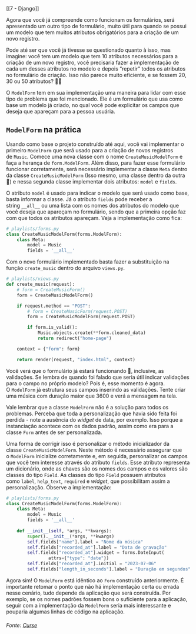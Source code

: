 [[7 - Django]]

Agora que você já compreende como funcionam os formulários, será apresentado um outro tipo de formulário, muito útil para quando se possui um modelo que tem muitos atributos obrigatórios para a criação de um novo registro.

Pode até ser que você já tivesse se questionado quanto à isso, mas imagine: você tem um modelo que tem 10 atributos necessários para a criação de um novo registro, você precisaria fazer a implementação de cada um desses atributos no modelo e depois “repetir” todos os atributos no formulário de criação. Isso não parece muito eficiente, e se fossem 20, 30 ou 50 atributos? 😵‍💫

O `ModelForm` tem em sua implementação uma maneira para lidar com esse tipo de problema que foi mencionado. Ele é um formulário que usa como base um modelo já criado, no qual você pode explicitar os campos que deseja que apareçam para a pessoa usuária.

## `ModelForm` na prática

Usando como base o projeto construído até aqui, você vai implementar o primeiro `ModelForm` que será usado para a criação de novos registros de `Music`. Comece uma nova classe com o nome `CreateMusicModelForm` e faça a herança de `form.ModelForm`. Além disso, para fazer esse formulário funcionar corretamente, será necessário implementar a classe `Meta` dentro da classe `CreateMusicModelForm` (Isso mesmo, uma classe dentro da outra 🤯) e nessa segunda classe implementar dois atributos: `model` e `fields`.

O atributo `model` é usado para indicar o modelo que será usado como base, basta informar a classe. Já o atributo `fields` pode receber a string `__all__` ou uma lista com os nomes dos atributos do modelo que você deseja que apareçam no formulário, sendo que a primeira opção faz com que todos os atributos apareçam. Veja a implementação como fica:

```python
# playlists/forms.py
class CreateMusicModelForm(forms.ModelForm):
    class Meta:
        model = Music
        fields = '__all__'
```

Com o novo formulário implementado basta fazer a substituição na função `create_music` dentro do arquivo `views.py`.

```python
# playlists/views.py
def create_music(request):
    # form = CreateMusicForm()
    form = CreateMusicModelForm()

    if request.method == "POST":
        # form = CreateMusicForm(request.POST)
        form = CreateMusicModelForm(request.POST)

        if form.is_valid():
            Music.objects.create(**form.cleaned_data)
            return redirect("home-page")

    context = {"form": form}

    return render(request, "index.html", context)
```

Você verá que o formulário já estará funcionando 🤩, inclusive, as validações. Se lembra de quando foi falado que seria útil indicar validações para o campo no próprio modelo? Pois é, esse momento é agora. O `ModelForm` já estrutura seus campos inserindo as validações. Tente criar uma música com duração maior que 3600 e verá a mensagem na tela.

Vale lembrar que a classe `ModelForm` não é a solução para todos os problemas. Perceba que toda a personalização que havia sido feita foi perdida - note a ausência do _widget_ de data, por exemplo. Isso porque a instanciação acontece com os dados padrão, assim como era para a classe `Form` antes de ser personalizada.

Uma forma de corrigir isso é personalizar o método inicializador da classe `CreateMusicModelForm`. Neste método é necessário assegurar que o `ModelForm` inicialize corretamente e, em seguida, personalizar os campos que você tem interesse através do atributo `fields`. Esse atributo representa um dicionário, onde as chaves são os nomes dos campos e os valores são classes do tipo `Field`. As classes do tipo `Field` possuem atributos como `label`, `help_text`, `required` e _widget_, que possibilitam assim a personalização. Observe a implementação:

```python
# playlists/forms.py
class CreateMusicModelForm(forms.ModelForm):
    class Meta:
        model = Music
        fields = '__all__'
    
    def __init__(self, *args, **kwargs):
        super().__init__(*args, **kwargs)
        self.fields["name"].label = "Nome da música"
        self.fields["recorded_at"].label = "Data de gravação"
        self.fields["recorded_at"].widget = forms.DateInput(
                attrs={"type": "date"})
        self.fields["recorded_at"].initial = "2023-07-06"
        self.fields["length_in_seconds"].label = "Duração em segundos"
```

Agora sim! O `ModelForm` está idêntico ao `Form` construído anteriormente. É importante retomar o ponto que não há implementação certa ou errada nesse cenário, tudo depende da aplicação que será construída. Por exemplo, se os nomes padrões fossem bons o suficiente para a aplicação, seguir com a implementação da `ModelForm` seria mais interessante e pouparia algumas linhas de código na aplicação.

###### Fonte: [Curse](https://app.betrybe.com/learn/course/5e938f69-6e32-43b3-9685-c936530fd326/module/3d93d491-e3ed-409f-bdb6-3a5dcd11f8d2/section/d6669182-df2d-4db1-a5c3-ee927fee22d7/day/af829dac-8a8e-40e3-86b9-d39072392aa6/lesson/8f109fee-0480-4f28-9e98-bd801b6bdba0)
